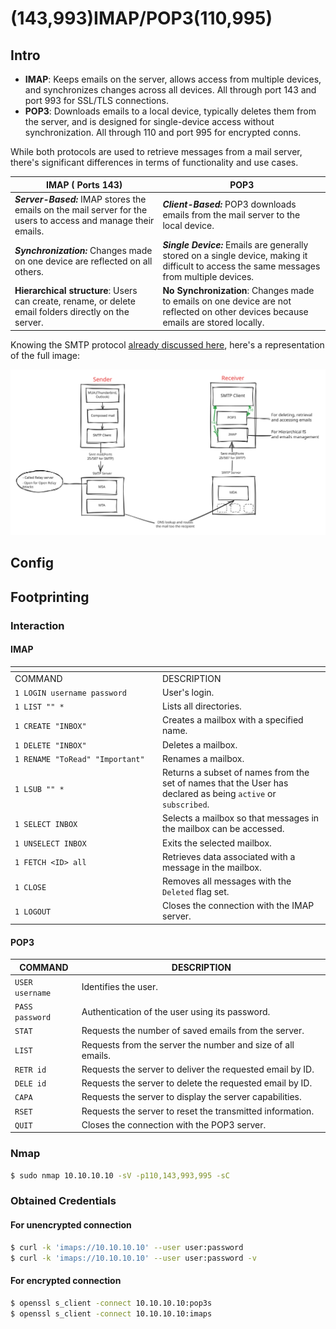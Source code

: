 # (143,993)IMAP/POP3(110,995)

## Intro

* **IMAP**: Keeps emails on the server, allows access from multiple devices, and synchronizes changes across all devices. All through port 143 and port 993 for SSL/TLS connections.
* **POP3**: Downloads emails to a local device, typically deletes them from the server, and is designed for single-device access without synchronization. All through 110 and port 995 for encrypted conns.

While both protocols are used to retrieve messages from a mail server, there's significant differences in terms of functionality and use cases.

| IMAP ( Ports 143)                                                                                              | POP3                                                                                                                                        |
| -------------------------------------------------------------------------------------------------------------- | ------------------------------------------------------------------------------------------------------------------------------------------- |
| _**Server-Based:**_ IMAP stores the emails on the mail server for the users to access and manage their emails. | _**Client-Based:**_ POP3 downloads emails from the mail server to the local device.                                                         |
| _**Synchronization:**_ Changes made on one device are reflected on all others.                                 | _**Single Device:**_ Emails are generally stored on a single device, making it difficult to access the same messages from multiple devices. |
| **Hierarchical structure**: Users can create, rename, or delete email folders directly on the server.          | **No Synchronization**: Changes made to emails on one device are not reflected on other devices because emails are stored locally.          |

Knowing the SMTP protocol [already discussed here](smtp-25-465-enc-587-newer.md), here's a representation of the full image:

<img src="../../../.gitbook/assets/file.excalidraw (2).svg" alt="SMTP+IMAP/POP3 protocols." class="gitbook-drawing">

## Config

## Footprinting

### Interaction

#### IMAP

<table data-header-hidden><thead><tr><th width="222"></th><th></th></tr></thead><tbody><tr><td>COMMAND</td><td>DESCRIPTION</td></tr><tr><td><code>1 LOGIN username password</code></td><td>User's login.</td></tr><tr><td><code>1 LIST "" *</code></td><td>Lists all directories.</td></tr><tr><td><code>1 CREATE "INBOX"</code></td><td>Creates a mailbox with a specified name.</td></tr><tr><td><code>1 DELETE "INBOX"</code></td><td>Deletes a mailbox.</td></tr><tr><td><code>1 RENAME "ToRead" "Important"</code></td><td>Renames a mailbox.</td></tr><tr><td><code>1 LSUB "" *</code></td><td>Returns a subset of names from the set of names that the User has declared as being <code>active</code> or <code>subscribed</code>.</td></tr><tr><td><code>1 SELECT INBOX</code></td><td>Selects a mailbox so that messages in the mailbox can be accessed.</td></tr><tr><td><code>1 UNSELECT INBOX</code></td><td>Exits the selected mailbox.</td></tr><tr><td><code>1 FETCH &#x3C;ID> all</code></td><td>Retrieves data associated with a message in the mailbox.</td></tr><tr><td><code>1 CLOSE</code></td><td>Removes all messages with the <code>Deleted</code> flag set.</td></tr><tr><td><code>1 LOGOUT</code></td><td>Closes the connection with the IMAP server.</td></tr></tbody></table>

#### POP3

| COMMAND         | DESCRIPTION                                                 |
| --------------- | ----------------------------------------------------------- |
| `USER username` | Identifies the user.                                        |
| `PASS password` | Authentication of the user using its password.              |
| `STAT`          | Requests the number of saved emails from the server.        |
| `LIST`          | Requests from the server the number and size of all emails. |
| `RETR id`       | Requests the server to deliver the requested email by ID.   |
| `DELE id`       | Requests the server to delete the requested email by ID.    |
| `CAPA`          | Requests the server to display the server capabilities.     |
| `RSET`          | Requests the server to reset the transmitted information.   |
| `QUIT`          | Closes the connection with the POP3 server.                 |

### Nmap

```bash
$ sudo nmap 10.10.10.10 -sV -p110,143,993,995 -sC
```

### Obtained Credentials

#### For unencrypted connection

```bash
$ curl -k 'imaps://10.10.10.10' --user user:password
$ curl -k 'imaps://10.10.10.10' --user user:password -v
```

#### For encrypted connection

```bash
$ openssl s_client -connect 10.10.10.10:pop3s
$ openssl s_client -connect 10.10.10.10:imaps
```
